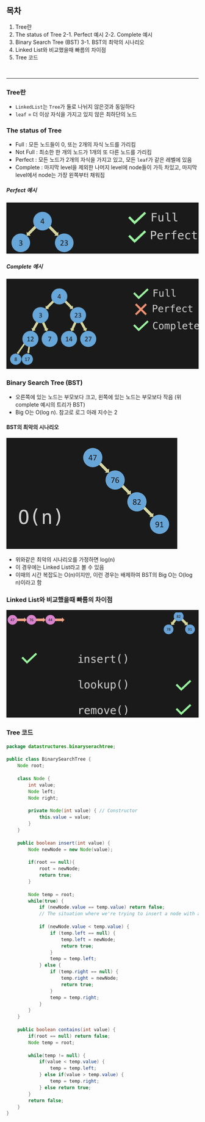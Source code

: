 ## 목차
1. Tree란
2. The status of Tree
2-1. Perfect 예시
2-2. Complete 예시
3. Binary Search Tree (BST)
3-1. BST의 최악의 시나리오
4. Linked List와 비교했을때 빠름의 차이점
5. Tree 코드

<br/><hr/>

### Tree란
- `LinkedList`는 `Tree`가 둘로 나뉘지 않은것과 동일하다
- `leaf` = 더 이상 자식을 가지고 있지 않은 최하단의 노드

### The status of Tree
- Full : 모든 노드들이 0, 또는 2개의 자식 노드를 가리킴
- Not Full : 최소한 한 개의 노드가 1개의 또 다른 노드를 가리킴
- Perfect : 모든 노드가 2개의 자식을 가지고 있고, 모든 `leaf`가 같은 레벨에 있음
- Complete : 마지막 level을 제외한 나머지 level에 node들이 가득 차있고, 마지막 level에서 node는 가장 왼쪽부터 채워짐

##### Perfect 예시
![Perfect 노드](https://github.com/Astrid-DM/Algorithms/blob/master/Structure/images/perfect.png?raw=true)

##### Complete 예시
![Complete 노드](https://github.com/Astrid-DM/Algorithms/blob/master/Structure/images/Tree_Complete.png?raw=true)

### Binary Search Tree (BST)
- 오른쪽에 있는 노드는 부모보다 크고, 왼쪽에 있는 노드는 부모보다 작음 (위 complete 예시의 트리가 BST)
- Big O는 O(log n). 참고로 로그 아래 지수는 2

#### BST의 최악의 시나리오
![Worst 케이스](https://github.com/Astrid-DM/Algorithms/blob/master/Structure/images/worst.png?raw=true)
- 위와같은 최악의 시나리오를 가정하면 log(n)
- 이 경우에는 Linked List라고 볼 수 있음
- 이때의 시간 복잡도는 O(n)이지만, 이런 경우는 배제하여 BST의 Big O는 O(log n)이라고 함

### Linked List와 비교했을때 빠름의 차이점
![LinedList vs Tre](https://github.com/Astrid-DM/Algorithms/blob/master/Structure/images/LinkedList_And_Tree.png?raw=true)

### Tree 코드
``` java
package datastructures.binaryserachtree;

public class BinarySearchTree {
    Node root;

    class Node {
        int value;
        Node left;
        Node right;

        private Node(int value) { // Constructor
            this.value = value;
        }
    }

    public boolean insert(int value) {
        Node newNode = new Node(value);

        if(root == null){
            root = newNode;
            return true;
        }

        Node temp = root;
        while(true) {
            if (newNode.value == temp.value) return false;
            // The situation where we're trying to insert a node with a value is already in the tree

            if (newNode.value < temp.value) {
                if (temp.left == null) {
                    temp.left = newNode;
                    return true;
                }
                temp = temp.left;
            } else {
                if (temp.right == null) {
                    temp.right = newNode;
                    return true;
                }
                temp = temp.right;
            }
        }
    }

    public boolean contains(int value) {
        if(root == null) return false;
        Node temp = root;

        while(temp != null) {
            if(value < temp.value) {
                temp = temp.left;
            } else if(value > temp.value) {
                temp = temp.right;
            } else return true;
        }
        return false;
    }
}
```

